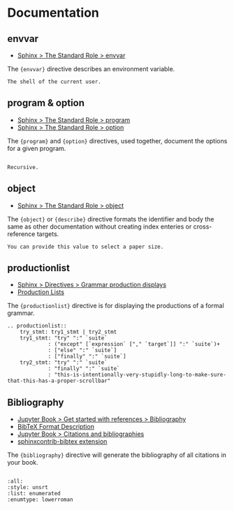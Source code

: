 Documentation
=============

envvar
------

* [Sphinx > The Standard Role > envvar](https://www.sphinx-doc.org/en/master/usage/restructuredtext/domains.html#directive-envvar)

The `{envvar}` directive describes an environment variable.

```{envvar} SHELL
The shell of the current user.
```

program & option
----------------

* [Sphinx > The Standard Role > program](https://www.sphinx-doc.org/en/master/usage/restructuredtext/domains.html#directive-program)
* [Sphinx > The Standard Role > option](https://www.sphinx-doc.org/en/master/usage/restructuredtext/domains.html#directive-option)

The `{program}` and `{option}` directives, used together, document the options
for a given program.

```{program} rm
```

```{option} -r
Recursive.
```

object
------

* [Sphinx > The Standard Role > object](https://www.sphinx-doc.org/en/master/usage/restructuredtext/domains.html#directive-object)

The `{object}` or `{describe}` directive formats the identifier and body the
same as other documentation without creating index enteries or cross-reference
targets.

```{object} PAPER
You can provide this value to select a paper size.
```

productionlist
--------------

* [Sphinx > Directives > Grammar production displays](https://www.sphinx-doc.org/en/master/usage/restructuredtext/directives.html#grammar-production-displays)
* [Production Lists](https://www.sphinx-doc.org/en/master/usage/restructuredtext/directives.html#directive-productionlist)

The `{productionlist}` directive is for displaying the productions of a formal grammar.

```{eval-rst}
.. productionlist::
    try_stmt: try1_stmt | try2_stmt
    try1_stmt: "try" ":" `suite`
             : ("except" [`expression` ["," `target`]] ":" `suite`)+
             : ["else" ":" `suite`]
             : ["finally" ":" `suite`]
    try2_stmt: "try" ":" `suite`
             : "finally" ":" `suite`
             : "this-is-intentionally-very-stupidly-long-to-make-sure-that-this-has-a-proper-scrollbar"

```

Bibliography
------------

* [Jupyter Book > Get started with references > Bibliography](https://jupyterbook.org/en/stable/tutorials/references.html#bibliography)
* [BibTeX Format Description](http://www.bibtex.org/Format/)
* [Jupyter Book > Citations and bibliographies](https://jupyterbook.org/en/stable/content/citations.html)
* [sphinxcontrib-bibtex extension](https://sphinxcontrib-bibtex.readthedocs.io/en/latest/)

The `{bibliography}` directive will generate the bibliography of all citations
in your book.

```{rubric} Bibliography
```

```{bibliography}
:all:
:style: unsrt
:list: enumerated
:enumtype: lowerroman
```

